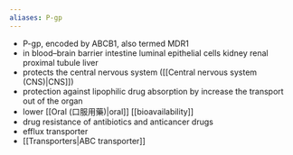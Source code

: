```yaml
---
aliases: P-gp
---
```

+ P-gp, encoded by ABCB1, also termed MDR1
+ in blood–brain barrier
	intestine luminal epithelial cells
	kidney
	renal proximal tubule
	liver
+ protects the central nervous system ([[Central nervous system (CNS)|CNS]])
+ protection against lipophilic drug absorption by increase the transport out of the organ​
+ lower [[Oral (口服用藥)|oral]] [[bioavailability]]
+ drug resistance of antibiotics and anticancer drugs
+ efflux transporter
+ [[Transporters|ABC transporter]]